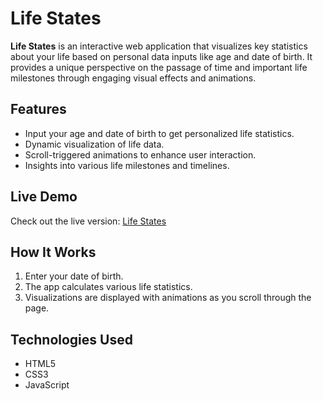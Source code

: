 # Life States

**Life States** is an interactive web application that visualizes key statistics about your life based on personal data inputs like age and date of birth. It provides a unique perspective on the passage of time and important life milestones through engaging visual effects and animations.

## Features
- Input your age and date of birth to get personalized life statistics.
- Dynamic visualization of life data.
- Scroll-triggered animations to enhance user interaction.
- Insights into various life milestones and timelines.

## Live Demo
Check out the live version: [Life States](https://ranjanworks.github.io/lifeStates/)

## How It Works
1. Enter your date of birth.
2. The app calculates various life statistics.
3. Visualizations are displayed with animations as you scroll through the page.

## Technologies Used
- HTML5
- CSS3
- JavaScript
